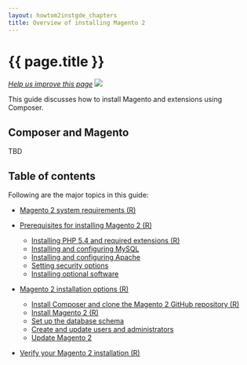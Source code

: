 ```yaml
---
layout: howtom2instgde_chapters
title: Overview of installing Magento 2
---
```


<h1 id="instgde-overview">{{ page.title }}</h1>

<p><a href="{{ site.githuburl }}install-gde/m2instgde-overview.md" target="_blank"><em>Help us improve this page</em></a>&nbsp;<img src="{{ site.baseurl }}common/images/newWindow.gif"/></p>

This guide discusses how to install Magento and extensions using Composer. 

<h2 id="instgde-overview-composer">Composer and Magento</h2>

TBD

<h2 id="instgde-toc">Table of contents</h2>

Following are the major topics in this guide:

*	<a href="{{ site.gdeurl }}install-gde/system-requirements.html">Magento 2 system requirements (R)</a>
*	<a href="{{ site.gdeurl }}install-gde/prereq/prereq-overview.html">Prerequisites for installing Magento 2 (R)</a>

	*	<a href="{{ site.gdeurl }}install-gde/prereq/php.html">Installing PHP 5.4 and required extensions (R)</a>
	*	<a href="{{ site.gdeurl }}install-gde/prereq/mysql.html">Installing and configuring MySQL</a>
	*	<a href="{{ site.gdeurl }}install-gde/prereq/apache.html">Installing and configuring Apache</a>
	*	<a href="{{ site.gdeurl }}install-gde/prereq/security.html">Setting security options</a>
	*	<a href="{{ site.gdeurl }}install-gde/prereq/optional.html">Installing optional software</a>

*	<a href="{{ site.gdeurl }}install-gde/install/install-overview.html">Magento 2 installation options (R)</a>

	*	<a href="{{ site.gdeurl }}install-gde/install/composer-clone.html">Install Composer and clone the Magento 2 GitHub repository (R)</a>
	*	<a href="{{ site.gdeurl }}install-gde/install/install.html">Install Magento 2 (R)</a>
	*	<a href="{{ site.gdeurl }}install-gde/install/schema.html">Set up the database schema</a>
	*	<a href="{{ site.gdeurl }}install-gde/install/admin-users.html">Create and update users and administrators</a>
	*	<a href="{{ site.gdeurl }}install-gde/install/update.html">Update Magento 2</a>

*	<a href="{{ site.gdeurl }}install-gde/install/verify.html">Verify your Magento 2 installation (R)</a>

